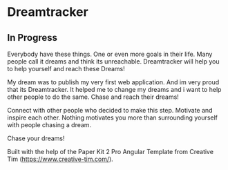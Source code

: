 # Dreamtracker

## In Progress

Everybody have these things. One or even more goals in their life.
Many people call it dreams and think its unreachable. Dreamtracker
will help you to help yourself and reach these Dreams!

My dream was to publish my very first web application. And im
very proud that its Dreamtracker. It helped me to change my
dreams and i want to help other people to do the same. Chase and
reach their dreams!

Connect with other people who decided to make this step.
Motivate and inspire each other. Nothing motivates you more than
surrounding yourself with people chasing a dream.

Chase your dreams!

Built with the help of the Paper Kit 2 Pro Angular Template from Creative Tim (https://www.creative-tim.com/).
